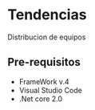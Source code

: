 # Tendencias
Distribucion de equipos
## Pre-requisitos

 * FrameWork v.4
 * Visual Studio Code
 * .Net core 2.0
